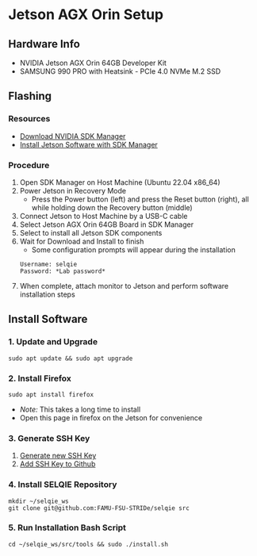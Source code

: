 # Jetson AGX Orin Setup

## Hardware Info

* NVIDIA Jetson AGX Orin 64GB Developer Kit
* SAMSUNG 990 PRO with Heatsink - PCIe 4.0 NVMe M.2 SSD

## Flashing

### Resources
* [Download NVIDIA SDK Manager](https://developer.nvidia.com/sdk-manager)
* [Install Jetson Software with SDK Manager](https://docs.nvidia.com/sdk-manager/install-with-sdkm-jetson/index.html)

### Procedure

1. Open SDK Manager on Host Machine (Ubuntu 22.04 x86_64)
2. Power Jetson in Recovery Mode
   - Press the Power button (left) and press the Reset button (right), all while holding down the Recovery button (middle)
3. Connect Jetson to Host Machine by a USB-C cable
4. Select Jetson AGX Orin 64GB Board in SDK Manager
5. Select to install all Jetson SDK components
6. Wait for Download and Install to finish
   - Some configuration prompts will appear during the installation
   ```
   Username: selqie
   Password: *Lab password*
   ```
7. When complete, attach monitor to Jetson and perform software installation steps

## Install Software

### 1. Update and Upgrade
```
sudo apt update && sudo apt upgrade
```

### 2. Install Firefox
```
sudo apt install firefox
```
- *Note:* This takes a long time to install
- Open this page in firefox on the Jetson for convenience

### 3. Generate SSH Key
1. [Generate new SSH Key](https://docs.github.com/en/authentication/connecting-to-github-with-ssh/generating-a-new-ssh-key-and-adding-it-to-the-ssh-agent)
2. [Add SSH Key to Github](https://docs.github.com/en/authentication/connecting-to-github-with-ssh/adding-a-new-ssh-key-to-your-github-account)

### 4. Install SELQIE Repository
```
mkdir ~/selqie_ws
git clone git@github.com:FAMU-FSU-STRIDe/selqie src
```

### 5. Run Installation Bash Script
```
cd ~/selqie_ws/src/tools && sudo ./install.sh
```